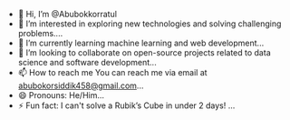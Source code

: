 - 👋 Hi, I’m @Abubokkorratul
- 👀 I’m interested in exploring new technologies and solving challenging problems....
- 🌱 I’m currently learning machine learning and web development...
- 💞️ I’m looking to collaborate on open-source projects related to data science and software development...
- 📫 How to reach me You can reach me via email at abubokorsiddik458@gmail.com...
- 😄 Pronouns: He/Him...
- ⚡ Fun fact: I can't solve a Rubik’s Cube in under 2 days! ...

<!---
Abubokkorratul/Abubokkorratul is a ✨ special ✨ repository because its `README.md` (this file) appears on your GitHub profile.
You can click the Preview link to take a look at your changes.
--->
